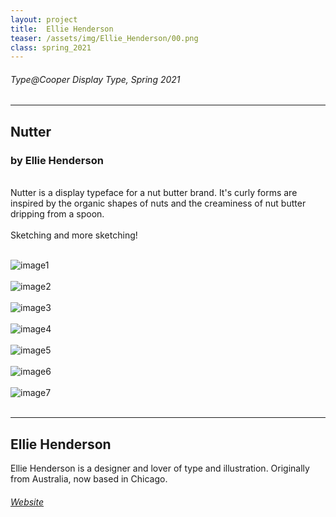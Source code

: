 ```yaml
---
layout: project
title:  Ellie Henderson
teaser: /assets/img/Ellie_Henderson/00.png
class: spring_2021
---
```

###### Type@Cooper Display Type, Spring 2021 ######
---
## Nutter ##
### by Ellie Henderson ###
<br>
Nutter is a display typeface for a nut butter brand. It's curly forms are inspired by the organic shapes of nuts and the creaminess of nut butter dripping from a spoon.
<br><br>
Sketching and more sketching!
<br><br>

![image1](/assets/img/Ellie_Henderson/01.png)
<br><br>
![image2](/assets/img/Ellie_Henderson/02.png)
<br><br>
![image3](/assets/img/Ellie_Henderson/03.png)
<br><br>
![image4](/assets/img/Ellie_Henderson/04.png)
<br><br>
![image5](/assets/img/Ellie_Henderson/05.png)
<br><br>
![image6](/assets/img/Ellie_Henderson/06.png)
<br><br>
![image7](/assets/img/Ellie_Henderson/07.png)
<br><br>

---
## Ellie Henderson ##
Ellie Henderson is a designer and lover of type and illustration. Originally from Australia, now based in Chicago.
<br>
###### [Website](https://www.elliehendersondesign.com/) ######
